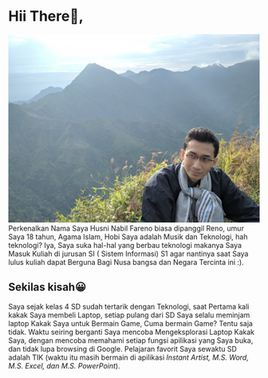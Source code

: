 # Hii There👋,

![tampilkan_gambar](/snap/IMG_20200621_070023.jpg "Sorot gambar, akan keluar tulisan ini")
Perkenalkan Nama Saya Husni Nabil Fareno biasa dipanggil Reno, umur Saya 18 tahun, Agama Islam,  Hobi Saya adalah Musik dan Teknologi, hah teknologi? Iya, Saya suka hal-hal yang berbau teknologi makanya Saya Masuk Kuliah di jurusan SI ( Sistem Informasi) S1 agar nantinya saat Saya lulus kuliah dapat Berguna Bagi Nusa bangsa dan Negara Tercinta ini :).

## Sekilas kisah😀
Saya sejak kelas 4 SD sudah tertarik dengan Teknologi, saat Pertama kali kakak Saya membeli Laptop, setiap pulang dari SD Saya selalu meminjam laptop Kakak Saya untuk Bermain Game, Cuma bermain Game? Tentu saja tidak. Waktu seiring berganti Saya mencoba Mengeksplorasi Laptop Kakak Saya, dengan mencoba memahami setiap fungsi apilikasi yang Saya buka, dan tidak lupa browsing di Google. Pelajaran favorit Saya sewaktu SD adalah TIK (waktu itu masih bermain di apilikasi _Instant Artist, M.S. Word, M.S. Excel, dan M.S. PowerPoint_).
